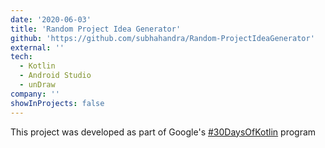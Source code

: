 ```yaml
---
date: '2020-06-03'
title: 'Random Project Idea Generator'
github: 'https://github.com/subhahandra/Random-ProjectIdeaGenerator'
external: ''
tech:
  - Kotlin
  - Android Studio
  - unDraw
company: ''
showInProjects: false
---
```


This project was developed as part of Google's [#30DaysOfKotlin](https://eventsonair.withgoogle.com/events/kotlin) program
